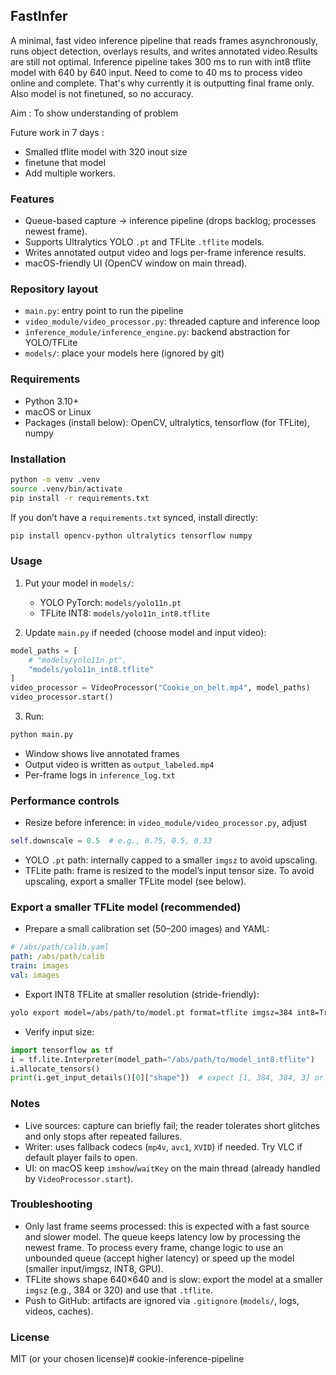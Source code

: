 ## FastInfer

A minimal, fast video inference pipeline that reads frames asynchronously, runs object detection, overlays results, and writes annotated video.Results are still not optimal. Inference pipeline takes 300 ms to run with int8 tflite model with 640 by 640 input. Need to come to 40 ms to process video online and complete. That's why currently it is outputting final frame only. Also model is not finetuned, so no accuracy. 

Aim : To show understanding of problem

Future work in 7 days : 
- Smalled tflite model with 320 inout size
- finetune that model
- Add multiple workers.

### Features
- Queue-based capture → inference pipeline (drops backlog; processes newest frame).
- Supports Ultralytics YOLO `.pt` and TFLite `.tflite` models.
- Writes annotated output video and logs per-frame inference results.
- macOS-friendly UI (OpenCV window on main thread).

### Repository layout
- `main.py`: entry point to run the pipeline
- `video_module/video_processor.py`: threaded capture and inference loop
- `inference_module/inference_engine.py`: backend abstraction for YOLO/TFLite
- `models/`: place your models here (ignored by git)

### Requirements
- Python 3.10+
- macOS or Linux
- Packages (install below): OpenCV, ultralytics, tensorflow (for TFLite), numpy

### Installation
```bash
python -m venv .venv
source .venv/bin/activate
pip install -r requirements.txt
```

If you don’t have a `requirements.txt` synced, install directly:
```bash
pip install opencv-python ultralytics tensorflow numpy
```

### Usage
1) Put your model in `models/`:
   - YOLO PyTorch: `models/yolo11n.pt`
   - TFLite INT8: `models/yolo11n_int8.tflite`

2) Update `main.py` if needed (choose model and input video):
```python
model_paths = [
    # "models/yolo11n.pt",
    "models/yolo11n_int8.tflite"
]
video_processor = VideoProcessor("Cookie_on_belt.mp4", model_paths)
video_processor.start()
```

3) Run:
```bash
python main.py
```
- Window shows live annotated frames
- Output video is written as `output_labeled.mp4`
- Per-frame logs in `inference_log.txt`

### Performance controls
- Resize before inference: in `video_module/video_processor.py`, adjust
```python
self.downscale = 0.5  # e.g., 0.75, 0.5, 0.33
```
- YOLO `.pt` path: internally capped to a smaller `imgsz` to avoid upscaling.
- TFLite path: frame is resized to the model’s input tensor size. To avoid upscaling, export a smaller TFLite model (see below).

### Export a smaller TFLite model (recommended)
- Prepare a small calibration set (50–200 images) and YAML:
```yaml
# /abs/path/calib.yaml
path: /abs/path/calib
train: images
val: images
```
- Export INT8 TFLite at smaller resolution (stride-friendly):
```bash
yolo export model=/abs/path/to/model.pt format=tflite imgsz=384 int8=True data=/abs/path/calib.yaml
```
- Verify input size:
```python
import tensorflow as tf
i = tf.lite.Interpreter(model_path="/abs/path/to/model_int8.tflite")
i.allocate_tensors()
print(i.get_input_details()[0]["shape"])  # expect [1, 384, 384, 3] or [1, 3, 384, 384]
```

### Notes
- Live sources: capture can briefly fail; the reader tolerates short glitches and only stops after repeated failures.
- Writer: uses fallback codecs (`mp4v`, `avc1`, `XVID`) if needed. Try VLC if default player fails to open.
- UI: on macOS keep `imshow`/`waitKey` on the main thread (already handled by `VideoProcessor.start`).

### Troubleshooting
- Only last frame seems processed: this is expected with a fast source and slower model. The queue keeps latency low by processing the newest frame. To process every frame, change logic to use an unbounded queue (accept higher latency) or speed up the model (smaller input/imgsz, INT8, GPU).
- TFLite shows shape 640×640 and is slow: export the model at a smaller `imgsz` (e.g., 384 or 320) and use that `.tflite`.
- Push to GitHub: artifacts are ignored via `.gitignore` (`models/`, logs, videos, caches).

### License
MIT (or your chosen license)# cookie-inference-pipeline
